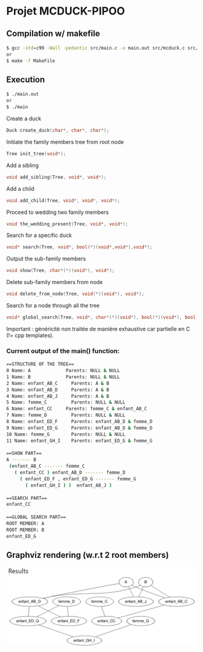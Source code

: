 # Projet MCDUCK-PIPOO 

## Compilation w/ makefile
```sh
$ gcc -std=c99 -Wall -pedantic src/main.c -o main.out src/mcduck.c src/node.c src/tree.c
or 
$ make -f MakeFile 
```
## Execution
```sh
$ ./main.out 
or
$ ./main
```
Create a duck
```c
Duck create_duck(char*, char*, char*);
```
Initiate the family members tree from root node
```c
Tree init_tree(void*);
```
Add a sibling  
```c
void add_sibling(Tree, void*, void*); 
```
Add a child 
```c
void add_child(Tree, void*, void*, void*);
```
Proceed to wedding two family members
```c
void the_wedding_present(Tree, void*, void*); 
```
Search for a specific duck  
```c
void* search(Tree, void*, bool(*)(void*,void*),void*);
```
Output the sub-family members
```c
void show(Tree, char*(*)(void*), void*);
```
Delete sub-family members from node 
```c
void delete_from_node(Tree, void(*)(void*), void*); 
```
Search for a node through all the tree  
```c
void* global_search(Tree, void*, char*(*)(void*), bool(*)(void*), bool(*)(void*,void*), void*); 
```

Important : généricité non traitée de manière exhaustive car partielle en C (!= cpp templates). 

### Current output of the main() function:
```bash
==STRUCTURE OF THE TREE==
0 Name: A 	          Parents: NULL & NULL
1 Name: B 	          Parents: NULL & NULL
2 Name: enfant_AB_C 	Parents: A & B
3 Name: enfant_AB_D 	Parents: A & B
4 Name: enfant_AB_J 	Parents: A & B
5 Name: femme_C 	    Parents: NULL & NULL
6 Name: enfant_CC 	  Parents: femme_C & enfant_AB_C
7 Name: femme_D 	    Parents: NULL & NULL
8 Name: enfant_ED_F 	Parents: enfant_AB_D & femme_D
9 Name: enfant_ED_G 	Parents: enfant_AB_D & femme_D
10 Name: femme_G 	    Parents: NULL & NULL
11 Name: enfant_GH_I 	Parents: enfant_ED_G & femme_G

==SHOW PART==
A ------- B
 (enfant_AB_C ------- femme_C
   ( enfant_CC ) enfant_AB_D ------- femme_D
     ( enfant_ED_F , enfant_ED_G ------- femme_G
       ( enfant_GH_I ) )  enfant_AB_J ) 

==SEARCH PART==
enfant_CC

==GLOBAL SEARCH PART==
ROOT MEMBER: A
ROOT MEMBER: B
enfant_ED_G
```

## Graphviz rendering (w.r.t 2 root members)
![Graphviz rendering (w.r.t 2 root members)](l3-----scrooge-mcduck/images/graph.png)